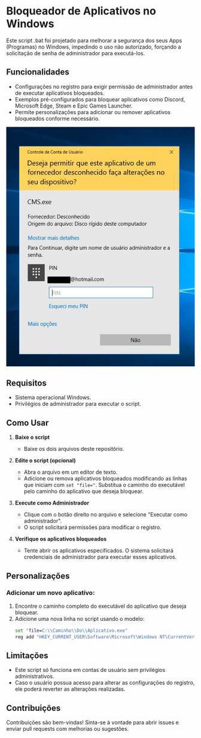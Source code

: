 # Bloqueador de Aplicativos no Windows

Este script .bat foi projetado para melhorar a segurança dos seus Apps (Programas) no Windows, impedindo o uso não autorizado, forçando a solicitação de senha de administrador para executá-los.

## Funcionalidades
- Configurações no registro para exigir permissão de administrador antes de executar aplicativos bloqueados.
- Exemplos pré-configurados para bloquear aplicativos como Discord, Microsoft Edge, Steam e Epic Games Launcher.
- Permite personalizações para adicionar ou remover aplicativos bloqueados conforme necessário.

![Texto Alternativo](Exemplo.png)

## Requisitos
- Sistema operacional Windows.
- Privilégios de administrador para executar o script.

## Como Usar
1. **Baixe o script**
   - Baixe os dois arquivos deste repositório.

2. **Edite o script (opcional)**
   - Abra o arquivo em um editor de texto.
   - Adicione ou remova aplicativos bloqueados modificando as linhas que iniciam com `set "file="`. Substitua o caminho do executável pelo caminho do aplicativo que deseja bloquear.

3. **Execute como Administrador**
   - Clique com o botão direito no arquivo e selecione "Executar como administrador".
   - O script solicitará permissões para modificar o registro.

4. **Verifique os aplicativos bloqueados**
   - Tente abrir os aplicativos especificados. O sistema solicitará credenciais de administrador para executar esses aplicativos.

## Personalizações
### Adicionar um novo aplicativo:
1. Encontre o caminho completo do executável do aplicativo que deseja bloquear.
2. Adicione uma nova linha no script usando o modelo:
   ```bat
   set "file=C:\\Caminho\\Do\\Aplicativo.exe"
   reg add "HKEY_CURRENT_USER\Software\Microsoft\Windows NT\CurrentVersion\AppCompatFlags\Layers" /v "%file%" /d "~ RUNASADMIN" /f
   ```

## Limitações
- Este script só funciona em contas de usuário sem privilégios administrativos.
- Caso o usuário possua acesso para alterar as configurações do registro, ele poderá reverter as alterações realizadas.

## Contribuições
Contribuições são bem-vindas! Sinta-se à vontade para abrir issues e enviar pull requests com melhorias ou sugestões.

